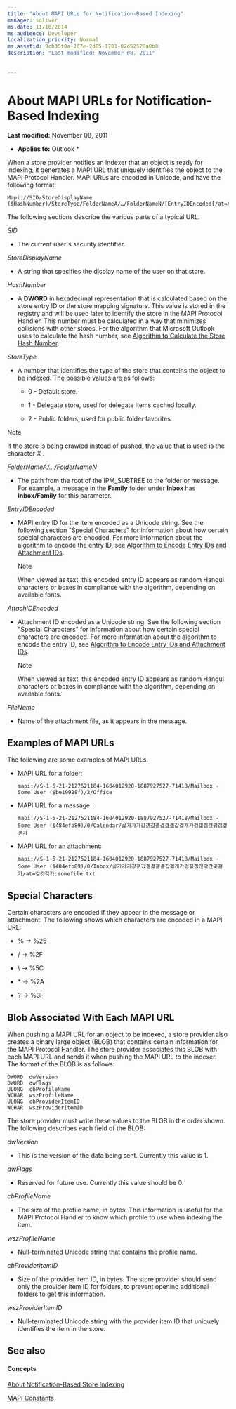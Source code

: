```yaml
---
title: "About MAPI URLs for Notification-Based Indexing"
manager: soliver
ms.date: 11/16/2014
ms.audience: Developer
localization_priority: Normal
ms.assetid: 9cb35f0a-267e-2d85-1701-02d52578a0b8
description: "Last modified: November 08, 2011"
 
 
---
```


# About MAPI URLs for Notification-Based Indexing

 **Last modified:** November 08, 2011 
  
 * **Applies to:** Outlook * 
  
When a store provider notifies an indexer that an object is ready for indexing, it generates a MAPI URL that uniquely identifies the object to the MAPI Protocol Handler. MAPI URLs are encoded in Unicode, and have the following format: 
  
```
Mapi://SID/StoreDisplayName ($HashNumber)/StoreType/FolderNameA/…/FolderNameN/[EntryIDEncoded[/at=AttachIDEncoded:FileName]]

```

The following sections describe the various parts of a typical URL.
  
 *SID* 
  
- The current user's security identifier. 
    
 *StoreDisplayName* 
  
- A string that specifies the display name of the user on that store.
    
 *HashNumber* 
  
- A **DWORD** in hexadecimal representation that is calculated based on the store entry ID or the store mapping signature. This value is stored in the registry and will be used later to identify the store in the MAPI Protocol Handler. This number must be calculated in a way that minimizes collisions with other stores. For the algorithm that Microsoft Outlook uses to calculate the hash number, see [Algorithm to Calculate the Store Hash Number](algorithm-to-calculate-the-store-hash-number.md).
    
 *StoreType* 
  
- A number that identifies the type of the store that contains the object to be indexed. The possible values are as follows:
    
  - 0 - Default store.
    
  - 1 - Delegate store, used for delegate items cached locally.
    
  - 2 - Public folders, used for public folder favorites.
    
> [!NOTE]
> If the store is being crawled instead of pushed, the value that is used is the character  *X*  . 
  
 *FolderNameA/…/FolderNameN* 
  
- The path from the root of the IPM_SUBTREE to the folder or message. For example, a message in the **Family** folder under **Inbox** has **Inbox/Family** for this parameter. 
    
 *EntryIDEncoded* 
  
- MAPI entry ID for the item encoded as a Unicode string. See the following section "Special Characters" for information about how certain special characters are encoded. For more information about the algorithm to encode the entry ID, see [Algorithm to Encode Entry IDs and Attachment IDs](algorithm-to-encode-entry-ids-and-attachment-ids.md).
    
    > [!NOTE]
    > When viewed as text, this encoded entry ID appears as random Hangul characters or boxes in compliance with the algorithm, depending on available fonts. 
  
 *AttachIDEncoded* 
  
- Attachment ID encoded as a Unicode string. See the following section "Special Characters" for information about how certain special characters are encoded. For more information about the algorithm to encode the entry ID, see [Algorithm to Encode Entry IDs and Attachment IDs](algorithm-to-encode-entry-ids-and-attachment-ids.md).
    
    > [!NOTE]
    > When viewed as text, this encoded entry ID appears as random Hangul characters or boxes in compliance with the algorithm, depending on available fonts. 
  
 *FileName* 
  
- Name of the attachment file, as it appears in the message.
    
## Examples of MAPI URLs

The following are some examples of MAPI URLs.
  
- MAPI URL for a folder: 
    
     `mapi://S-1-5-21-2127521184-1604012920-1887927527-71418/Mailbox - Some User ($be19928f)/2/Office`
    
- MAPI URL for a message: 
    
     `mapi://S-1-5-21-2127521184-1604012920-1887927527-71418/Mailbox - Some User ($484efb89)/0/Calendar/곯가가가걍걝걌곌겷걢곒갑겛개가검걟곔걙곾걤곂갠가`
    
- MAPI URL for an attachment: 
    
     `mapi://S-1-5-21-2127521184-1604012920-1887927527-71418/Mailbox - Some User ($484efb89)/0/Inbox/곯가가가걍걝걌곌겷걢곒갑겛개가검걟곔걙곾간곷갦가/at=겅걋각가:somefile.txt`
    
## Special Characters

Certain characters are encoded if they appear in the message or attachment. The following shows which characters are encoded in a MAPI URL:
  
- % -\> %25
    
-  / -\> %2F 
    
-  \ -\> %5C 
    
-  \* -\> %2A 
    
-  ? -\> %3F 
    
## Blob Associated With Each MAPI URL

When pushing a MAPI URL for an object to be indexed, a store provider also creates a binary large object (BLOB) that contains certain information for the MAPI Protocol Handler. The store provider associates this BLOB with each MAPI URL and sends it when pushing the MAPI URL to the indexer. The format of the BLOB is as follows: 
  
```
DWORD  dwVersion
DWORD  dwFlags
ULONG  cbProfileName
WCHAR  wszProfileName
ULONG  cbProviderItemID
WCHAR  wszProviderItemID
```

The store provider must write these values to the BLOB in the order shown. The following describes each field of the BLOB:
  
 *dwVersion* 
  
- This is the version of the data being sent. Currently this value is 1.
    
 *dwFlags* 
  
- Reserved for future use. Currently this value should be 0.
    
 *cbProfileName* 
  
- The size of the profile name, in bytes. This information is useful for the MAPI Protocol Handler to know which profile to use when indexing the item.
    
 *wszProfileName* 
  
- Null-terminated Unicode string that contains the profile name.
    
 *cbProviderItemID* 
  
- Size of the provider item ID, in bytes. The store provider should send only the provider item ID for folders, to prevent opening additional folders to get this information.
    
 *wszProviderItemID* 
  
- Null-terminated Unicode string with the provider item ID that uniquely identifies the item in the store.
    
## See also

#### Concepts

[About Notification-Based Store Indexing](about-notification-based-store-indexing.md)
  
[MAPI Constants](mapi-constants.md)

